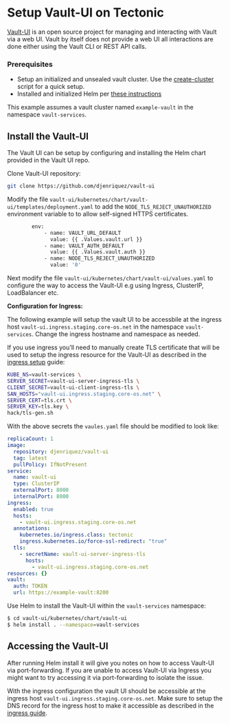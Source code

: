 # Setup Vault-UI on Tectonic

[Vault-UI](https://github.com/djenriquez/vault-ui) is an open source project for managing and interacting with Vault via a web UI. Vault by itself does not provide a web UI all interactions are done either using the Vault CLI or REST API calls.

### Prerequisites

- Setup an initialized and unsealed vault cluster. Use the [create-cluster][create-cluster] script for a quick setup.
- Installed and initialized Helm per [these instructions][helm-install]

This example assumes a vault cluster named `example-vault` in the namespace `vault-services`.

## Install the Vault-UI

The Vault UI can be setup by configuring and installing the Helm chart provided in the Vault UI repo.

Clone Vault-UI repository:
```sh
git clone https://github.com/djenriquez/vault-ui
```

Modify the file `vault-ui/kubernetes/chart/vault-ui/templates/deployment.yaml` to add the `NODE_TLS_REJECT_UNAUTHORIZED` environment variable to to allow self-signed HTTPS certificates.
```sh
        env:
            - name: VAULT_URL_DEFAULT
              value: {{ .Values.vault.url }}
            - name: VAULT_AUTH_DEFAULT
              value: {{ .Values.vault.auth }}
            - name: NODE_TLS_REJECT_UNAUTHORIZED
              value: '0'

```

Next modify the file `vault-ui/kubernetes/chart/vault-ui/values.yaml` to configure the way to access the Vault-UI e.g using Ingress, ClusterIP, LoadBalancer etc.

**Configuration for Ingress:**

The following example will setup the vault UI to be accessbile at the ingress host `vault-ui.ingress.staging.core-os.net` in the namespace `vault-services`.
Change the ingress hostname and namespace as needed.


If you use ingress you’ll need to manually create TLS certificate that will be used to setup the ingress resource for the Vault-UI as described in the [ingress setup][ingress-tls] guide:
```sh
KUBE_NS=vault-services \
SERVER_SECRET=vault-ui-server-ingress-tls \
CLIENT_SECRET=vault-ui-client-ingress-tls \
SAN_HOSTS="vault-ui.ingress.staging.core-os.net" \
SERVER_CERT=tls.crt \
SERVER_KEY=tls.key \
hack/tls-gen.sh
```

With the above secrets the `vaules.yaml` file should be modified to look like:

```yaml
replicaCount: 1
image:
  repository: djenriquez/vault-ui
  tag: latest
  pullPolicy: IfNotPresent
service:
  name: vault-ui
  type: ClusterIP
  externalPort: 8000
  internalPort: 8000
ingress:
  enabled: true
  hosts:
    - vault-ui.ingress.staging.core-os.net
  annotations:
    kubernetes.io/ingress.class: tectonic
    ingress.kubernetes.io/force-ssl-redirect: "true"
  tls:
    - secretName: vault-ui-server-ingress-tls
      hosts:
        - vault-ui.ingress.staging.core-os.net
resources: {}
vault:
  auth: TOKEN
  url: https://example-vault:8200
```

Use Helm to install the Vault-UI within the `vault-services` namespace:

```sh
$ cd vault-ui/kubernetes/chart/vault-ui
$ helm install . --namespace=vault-services
```

## Accessing the Vault-UI

After running Helm install it will give you notes on how to access Vault-UI via port-forwarding. If you are unable to access Vault-UI via Ingress you might want to try accessing it via port-forwarding to isolate the issue.

With the ingress configuration the vault UI should be accessible at the ingress host `vault-ui.ingress.staging.core-os.net`. Make sure to setup the DNS record for the ingress host to make it accessible as described in the [ingress guide][ingress-dns].


[create-cluster]: ../../hack/helper/create-cluster.sh
[helm-install]: https://github.com/kubernetes/helm/blob/master/docs/install.md
[ingress-tls]: ./ingress.md#generate-custom-tls-assets-for-the-ingress-host
[ingress-dns]: ./ingress.md#create-dns-record-for-the-ingress-host

